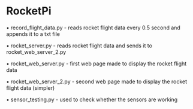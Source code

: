 # RocketPi

• record_flight_data.py - reads rocket flight data every 0.5 second and appends it to a txt file

• rocket_server.py - reads rocket flight data and sends it to rocket_web_server_2.py

• rocket_web_server.py - first web page made to display the rocket flight data

• rocket_web_server_2.py - second web page made to display the rocket flight data (simpler)

• sensor_testing.py - used to check whether the sensors are working
